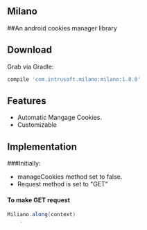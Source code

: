 Milano
--------
##An android cookies manager library

Download
--------

Grab via Gradle:
```groovy
compile 'com.intrusoft.milano:milano:1.0.0'
```

Features
--------
- Automatic Mangage Cookies.
- Customizable

Implementation
-----------
###Initially:
- manageCookies method set to false.
- Request method is set to "GET"

#### To make GET request

```java
Miliano.along(context)
    .
    
```





